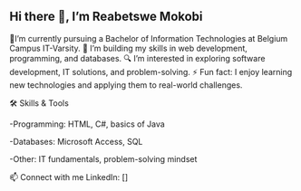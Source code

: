 ## Hi there 👋, I’m Reabetswe Mokobi


 🔭I’m currently pursuing a Bachelor of Information Technologies at Belgium Campus IT-Varsity.
🌱 I’m building my skills in web development, programming, and databases.
🔍 I’m interested in exploring software development, IT solutions, and problem-solving.
⚡ Fun fact: I enjoy learning new technologies and applying them to real-world challenges.

🛠️ Skills & Tools

-Programming: HTML, C#, basics of Java

-Databases: Microsoft Access, SQL

-Other: IT fundamentals, problem-solving mindset

📫 Connect with me
LinkedIn: []

